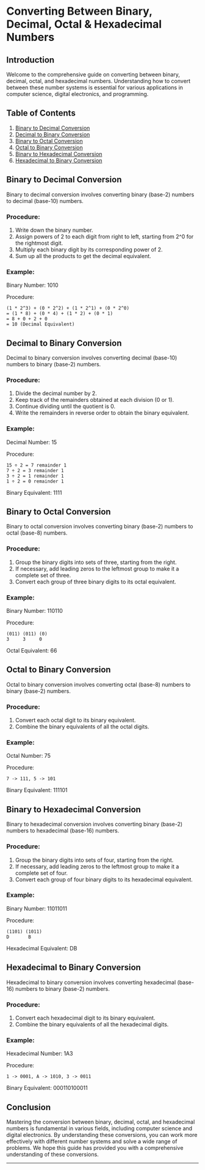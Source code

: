 # Converting Between Binary, Decimal, Octal & Hexadecimal Numbers

## Introduction

Welcome to the comprehensive guide on converting between binary, decimal, octal, and hexadecimal numbers. Understanding how to convert between these number systems is essential for various applications in computer science, digital electronics, and programming.

## Table of Contents

1. [Binary to Decimal Conversion](#binary-to-decimal-conversion)
2. [Decimal to Binary Conversion](#decimal-to-binary-conversion)
3. [Binary to Octal Conversion](#binary-to-octal-conversion)
4. [Octal to Binary Conversion](#octal-to-binary-conversion)
5. [Binary to Hexadecimal Conversion](#binary-to-hexadecimal-conversion)
6. [Hexadecimal to Binary Conversion](#hexadecimal-to-binary-conversion)

## Binary to Decimal Conversion

Binary to decimal conversion involves converting binary (base-2) numbers to decimal (base-10) numbers.

### Procedure:

1. Write down the binary number.
2. Assign powers of 2 to each digit from right to left, starting from 2^0 for the rightmost digit.
3. Multiply each binary digit by its corresponding power of 2.
4. Sum up all the products to get the decimal equivalent.

### Example:

Binary Number: 1010

Procedure:

```
(1 * 2^3) + (0 * 2^2) + (1 * 2^1) + (0 * 2^0)
= (1 * 8) + (0 * 4) + (1 * 2) + (0 * 1)
= 8 + 0 + 2 + 0
= 10 (Decimal Equivalent)
```

## Decimal to Binary Conversion

Decimal to binary conversion involves converting decimal (base-10) numbers to binary (base-2) numbers.

### Procedure:

1. Divide the decimal number by 2.
2. Keep track of the remainders obtained at each division (0 or 1).
3. Continue dividing until the quotient is 0.
4. Write the remainders in reverse order to obtain the binary equivalent.

### Example:

Decimal Number: 15

Procedure:

```
15 ÷ 2 = 7 remainder 1
7 ÷ 2 = 3 remainder 1
3 ÷ 2 = 1 remainder 1
1 ÷ 2 = 0 remainder 1
```

Binary Equivalent: 1111

## Binary to Octal Conversion

Binary to octal conversion involves converting binary (base-2) numbers to octal (base-8) numbers.

### Procedure:

1. Group the binary digits into sets of three, starting from the right.
2. If necessary, add leading zeros to the leftmost group to make it a complete set of three.
3. Convert each group of three binary digits to its octal equivalent.

### Example:

Binary Number: 110110

Procedure:

```
(011) (011) (0)
3     3     0
```

Octal Equivalent: 66

## Octal to Binary Conversion

Octal to binary conversion involves converting octal (base-8) numbers to binary (base-2) numbers.

### Procedure:

1. Convert each octal digit to its binary equivalent.
2. Combine the binary equivalents of all the octal digits.

### Example:

Octal Number: 75

Procedure:

```
7 -> 111, 5 -> 101
```

Binary Equivalent: 111101

## Binary to Hexadecimal Conversion

Binary to hexadecimal conversion involves converting binary (base-2) numbers to hexadecimal (base-16) numbers.

### Procedure:

1. Group the binary digits into sets of four, starting from the right.
2. If necessary, add leading zeros to the leftmost group to make it a complete set of four.
3. Convert each group of four binary digits to its hexadecimal equivalent.

### Example:

Binary Number: 11011011

Procedure:

```
(1101) (1011)
D       B
```

Hexadecimal Equivalent: DB

## Hexadecimal to Binary Conversion

Hexadecimal to binary conversion involves converting hexadecimal (base-16) numbers to binary (base-2) numbers.

### Procedure:

1. Convert each hexadecimal digit to its binary equivalent.
2. Combine the binary equivalents of all the hexadecimal digits.

### Example:

Hexadecimal Number: 1A3

Procedure:

```
1 -> 0001, A -> 1010, 3 -> 0011
```

Binary Equivalent: 000110100011

## Conclusion

Mastering the conversion between binary, decimal, octal, and hexadecimal numbers is fundamental in various fields, including computer science and digital electronics. By understanding these conversions, you can work more effectively with different number systems and solve a wide range of problems. We hope this guide has provided you with a comprehensive understanding of these conversions.

---

